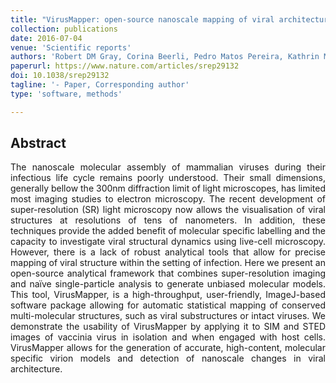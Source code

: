 ```yaml
---
title: "VirusMapper: open-source nanoscale mapping of viral architecture through super-resolution microscopy"
collection: publications
date: 2016-07-04
venue: 'Scientific reports'
authors: 'Robert DM Gray, Corina Beerli, Pedro Matos Pereira, Kathrin Maria Scherer, Jerzy Samolej, Christopher Karl Ernst Bleck, Jason Mercer, Ricardo Henriques'
paperurl: https://www.nature.com/articles/srep29132
doi: 10.1038/srep29132
tagline: '- Paper, Corresponding author'
type: 'software, methods'

---
```


<h2> Abstract </h2>
<p align= "justify">
The nanoscale molecular assembly of mammalian viruses during their infectious life cycle remains poorly understood. Their small dimensions, generally bellow the 300nm diffraction limit of light microscopes, has limited most imaging studies to electron microscopy. The recent development of super-resolution (SR) light microscopy now allows the visualisation of viral structures at resolutions of tens of nanometers. In addition, these techniques provide the added benefit of molecular specific labelling and the capacity to investigate viral structural dynamics using live-cell microscopy. However, there is a lack of robust analytical tools that allow for precise mapping of viral structure within the setting of infection. Here we present an open-source analytical framework that combines super-resolution imaging and naïve single-particle analysis to generate unbiased molecular models. This tool, VirusMapper, is a high-throughput, user-friendly, ImageJ-based software package allowing for automatic statistical mapping of conserved multi-molecular structures, such as viral substructures or intact viruses. We demonstrate the usability of VirusMapper by applying it to SIM and STED images of vaccinia virus in isolation and when engaged with host cells. VirusMapper allows for the generation of accurate, high-content, molecular specific virion models and detection of nanoscale changes in viral architecture.
